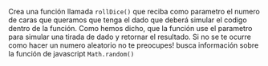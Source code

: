 Crea una función llamada ``rollDice()`` que reciba como parametro el numero de caras que queramos que tenga el dado 
que deberá simular el codigo dentro de la función. Como hemos dicho, que la función use el parametro para simular 
una tirada de dado y retornar el resultado. Si no se te ocurre como hacer un numero aleatorio no te preocupes! busca 
información sobre la función de javascript ``Math.random()``
